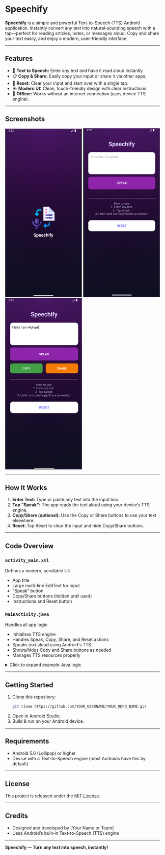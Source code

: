 # Speechify

**Speechify** is a simple and powerful Text-to-Speech (TTS) Android application. Instantly convert any text into natural-sounding speech with a tap—perfect for reading articles, notes, or messages aloud. Copy and share your text easily, and enjoy a modern, user-friendly interface.

---

## Features

- 🎤 **Text to Speech:** Enter any text and have it read aloud instantly.
- 📋 **Copy & Share:** Easily copy your input or share it via other apps.
- 🧹 **Reset:** Clear your input and start over with a single tap.
- ☀️ **Modern UI:** Clean, touch-friendly design with clear instructions.
- 📴 **Offline:** Works without an internet connection (uses device TTS engine).

---

## Screenshots

<p float="left">
  <img src="SS/1.png" width="250" alt="Speechify Screenshot 1"/>
  <img src="SS/2.png" width="250" alt="Speechify Screenshot 2"/>
  <img src="SS/3.png" width="250" alt="Speechify Screenshot 3"/>
</p>

---

## How It Works

1. **Enter Text:** Type or paste any text into the input box.
2. **Tap "Speak":** The app reads the text aloud using your device’s TTS engine.
3. **Copy/Share (optional):** Use the Copy or Share buttons to use your text elsewhere.
4. **Reset:** Tap Reset to clear the input and hide Copy/Share buttons.

---

## Code Overview

### `activity_main.xml`
Defines a modern, scrollable UI:
- App title
- Large multi-line EditText for input
- "Speak" button
- Copy/Share buttons (hidden until used)
- Instructions and Reset button

### `MainActivity.java`
Handles all app logic:
- Initializes TTS engine
- Handles Speak, Copy, Share, and Reset actions
- Speaks text aloud using Android's TTS
- Shows/hides Copy and Share buttons as needed
- Manages TTS resources properly

<details>
<summary>Click to expand example Java logic</summary>

```java
TextToSpeech tts = new TextToSpeech(this, status -> {
    if (status != TextToSpeech.ERROR) {
        tts.setLanguage(Locale.getDefault());
    }
});

btnSpeak.setOnClickListener(v -> {
    String text = inputText.getText().toString().trim();
    if (TextUtils.isEmpty(text)) {
        Toast.makeText(this, "Please enter text to speak", Toast.LENGTH_SHORT).show();
        return;
    }
    tts.speak(text, TextToSpeech.QUEUE_FLUSH, null, null);
    btnCopy.setVisibility(View.VISIBLE);
    btnShare.setVisibility(View.VISIBLE);
});
```
</details>

---

## Getting Started

1. Clone this repository:
    ```bash
    git clone https://github.com/YOUR_USERNAME/YOUR_REPO_NAME.git
    ```
2. Open in Android Studio.
3. Build & run on your Android device.

---

## Requirements

- Android 5.0 (Lollipop) or higher
- Device with a Text-to-Speech engine (most Androids have this by default)

---

## License

This project is released under the [MIT License](LICENSE).

---

## Credits

- Designed and developed by [Your Name or Team]
- Uses Android’s built-in Text-to-Speech (TTS) engine

---

**Speechify — Turn any text into speech, instantly!**
